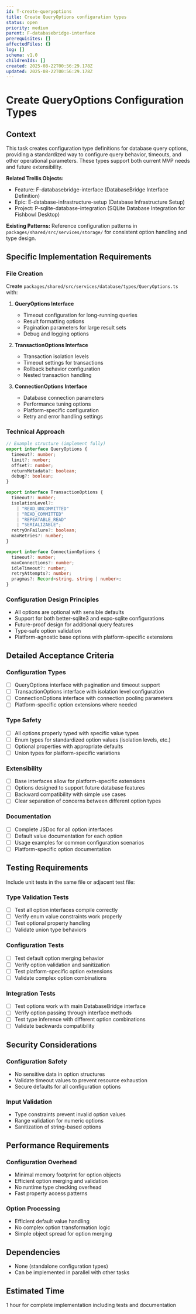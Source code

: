 ```yaml
---
id: T-create-queryoptions
title: Create QueryOptions configuration types
status: open
priority: medium
parent: F-databasebridge-interface
prerequisites: []
affectedFiles: {}
log: []
schema: v1.0
childrenIds: []
created: 2025-08-22T00:56:29.178Z
updated: 2025-08-22T00:56:29.178Z
---
```


# Create QueryOptions Configuration Types

## Context

This task creates configuration type definitions for database query options, providing a standardized way to configure query behavior, timeouts, and other operational parameters. These types support both current MVP needs and future extensibility.

**Related Trellis Objects:**

- Feature: F-databasebridge-interface (DatabaseBridge Interface Definition)
- Epic: E-database-infrastructure-setup (Database Infrastructure Setup)
- Project: P-sqlite-database-integration (SQLite Database Integration for Fishbowl Desktop)

**Existing Patterns:**
Reference configuration patterns in `packages/shared/src/services/storage/` for consistent option handling and type design.

## Specific Implementation Requirements

### File Creation

Create `packages/shared/src/services/database/types/QueryOptions.ts` with:

1. **QueryOptions Interface**
   - Timeout configuration for long-running queries
   - Result formatting options
   - Pagination parameters for large result sets
   - Debug and logging options

2. **TransactionOptions Interface**
   - Transaction isolation levels
   - Timeout settings for transactions
   - Rollback behavior configuration
   - Nested transaction handling

3. **ConnectionOptions Interface**
   - Database connection parameters
   - Performance tuning options
   - Platform-specific configuration
   - Retry and error handling settings

### Technical Approach

```typescript
// Example structure (implement fully)
export interface QueryOptions {
  timeout?: number;
  limit?: number;
  offset?: number;
  returnMetadata?: boolean;
  debug?: boolean;
}

export interface TransactionOptions {
  timeout?: number;
  isolationLevel?:
    | "READ_UNCOMMITTED"
    | "READ_COMMITTED"
    | "REPEATABLE_READ"
    | "SERIALIZABLE";
  retryOnFailure?: boolean;
  maxRetries?: number;
}

export interface ConnectionOptions {
  timeout?: number;
  maxConnections?: number;
  idleTimeout?: number;
  retryAttempts?: number;
  pragmas?: Record<string, string | number>;
}
```

### Configuration Design Principles

- All options are optional with sensible defaults
- Support for both better-sqlite3 and expo-sqlite configurations
- Future-proof design for additional query features
- Type-safe option validation
- Platform-agnostic base options with platform-specific extensions

## Detailed Acceptance Criteria

### Configuration Types

- [ ] QueryOptions interface with pagination and timeout support
- [ ] TransactionOptions interface with isolation level configuration
- [ ] ConnectionOptions interface with connection pooling parameters
- [ ] Platform-specific option extensions where needed

### Type Safety

- [ ] All options properly typed with specific value types
- [ ] Enum types for standardized option values (isolation levels, etc.)
- [ ] Optional properties with appropriate defaults
- [ ] Union types for platform-specific variations

### Extensibility

- [ ] Base interfaces allow for platform-specific extensions
- [ ] Options designed to support future database features
- [ ] Backward compatibility with simple use cases
- [ ] Clear separation of concerns between different option types

### Documentation

- [ ] Complete JSDoc for all option interfaces
- [ ] Default value documentation for each option
- [ ] Usage examples for common configuration scenarios
- [ ] Platform-specific option documentation

## Testing Requirements

Include unit tests in the same file or adjacent test file:

### Type Validation Tests

- [ ] Test all option interfaces compile correctly
- [ ] Verify enum value constraints work properly
- [ ] Test optional property handling
- [ ] Validate union type behaviors

### Configuration Tests

- [ ] Test default option merging behavior
- [ ] Verify option validation and sanitization
- [ ] Test platform-specific option extensions
- [ ] Validate complex option combinations

### Integration Tests

- [ ] Test options work with main DatabaseBridge interface
- [ ] Verify option passing through interface methods
- [ ] Test type inference with different option combinations
- [ ] Validate backwards compatibility

## Security Considerations

### Configuration Safety

- No sensitive data in option structures
- Validate timeout values to prevent resource exhaustion
- Secure defaults for all configuration options

### Input Validation

- Type constraints prevent invalid option values
- Range validation for numeric options
- Sanitization of string-based options

## Performance Requirements

### Configuration Overhead

- Minimal memory footprint for option objects
- Efficient option merging and validation
- No runtime type checking overhead
- Fast property access patterns

### Option Processing

- Efficient default value handling
- No complex option transformation logic
- Simple object spread for option merging

## Dependencies

- None (standalone configuration types)
- Can be implemented in parallel with other tasks

## Estimated Time

1 hour for complete implementation including tests and documentation
